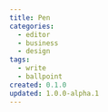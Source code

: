 ```yaml
---
title: Pen
categories:
  - editor
  - business
  - design
tags:
  - write
  - ballpoint
created: 0.1.0
updated: 1.0.0-alpha.1
---
```

